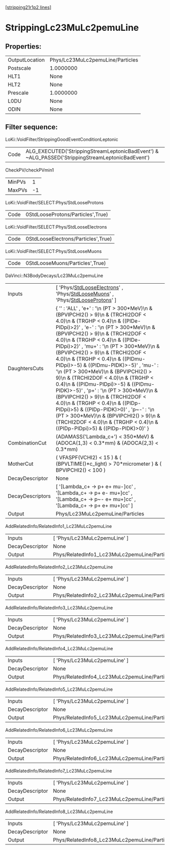 [[stripping21r1p2 lines]](./stripping21r1p2-index)

# StrippingLc23MuLc2pemuLine

## Properties:

|                |                                  |
|----------------|----------------------------------|
| OutputLocation | Phys/Lc23MuLc2pemuLine/Particles |
| Postscale      | 1.0000000                        |
| HLT1           | None                             |
| HLT2           | None                             |
| Prescale       | 1.0000000                        |
| L0DU           | None                             |
| ODIN           | None                             |

## Filter sequence:

LoKi::VoidFilter/StrippingGoodEventConditionLeptonic

|      |                                                                                                  |
|------|--------------------------------------------------------------------------------------------------|
| Code | ALG_EXECUTED('StrippingStreamLeptonicBadEvent') & ~ALG_PASSED('StrippingStreamLeptonicBadEvent') |

CheckPV/checkPVmin1

|        |     |
|--------|-----|
| MinPVs | 1   |
| MaxPVs | -1  |

LoKi::VoidFilter/SELECT:Phys/StdLooseProtons

|      |                                   |
|------|-----------------------------------|
| Code | 0StdLooseProtons/Particles',True) |

LoKi::VoidFilter/SELECT:Phys/StdLooseElectrons

|      |                                     |
|------|-------------------------------------|
| Code | 0StdLooseElectrons/Particles',True) |

LoKi::VoidFilter/SELECT:Phys/StdLooseMuons

|      |                                 |
|------|---------------------------------|
| Code | 0StdLooseMuons/Particles',True) |

DaVinci::N3BodyDecays/Lc23MuLc2pemuLine

|                  |                                                                                                                                                                                                                                                                                                                                                                                                                                                                                                                                                                                                                                                                                                                                                                                                                                           |
|------------------|-------------------------------------------------------------------------------------------------------------------------------------------------------------------------------------------------------------------------------------------------------------------------------------------------------------------------------------------------------------------------------------------------------------------------------------------------------------------------------------------------------------------------------------------------------------------------------------------------------------------------------------------------------------------------------------------------------------------------------------------------------------------------------------------------------------------------------------------|
| Inputs           | [ 'Phys/[StdLooseElectrons](./stripping21r1p2-commonparticles-stdlooseelectrons)' , 'Phys/[StdLooseMuons](./stripping21r1p2-commonparticles-stdloosemuons)' , 'Phys/[StdLooseProtons](./stripping21r1p2-commonparticles-stdlooseprotons)' ]                                                                                                                                                                                                                                                                                                                                                                                                                                                                                                                                                                                             |
| DaughtersCuts    | { '' : 'ALL' , 'e+' : '\n (PT \> 300\*MeV)\n & (BPVIPCHI2() \> 9)\n & (TRCHI2DOF \< 4.0)\n & (TRGHP \< 0.4)\n & ((PIDe-PIDpi)\>2)' , 'e-' : '\n (PT \> 300\*MeV)\n & (BPVIPCHI2() \> 9)\n & (TRCHI2DOF \< 4.0)\n & (TRGHP \< 0.4)\n & ((PIDe-PIDpi)\>2)' , 'mu+' : '\n (PT \> 300\*MeV)\n & (BPVIPCHI2() \> 9)\n & (TRCHI2DOF \< 4.0)\n & (TRGHP \< 0.4)\n & ((PIDmu-PIDpi)\>-5) & ((PIDmu-PIDK)\>-5)' , 'mu-' : '\n (PT \> 300\*MeV)\n & (BPVIPCHI2() \> 9)\n & (TRCHI2DOF \< 4.0)\n & (TRGHP \< 0.4)\n & ((PIDmu-PIDpi)\>-5) & ((PIDmu-PIDK)\>-5)' , 'p+' : '\n (PT \> 300\*MeV)\n & (BPVIPCHI2() \> 9)\n & (TRCHI2DOF \< 4.0)\n & (TRGHP \< 0.4)\n & ((PIDp-PIDpi)\>5) & ((PIDp-PIDK)\>0)' , 'p~-' : '\n (PT \> 300\*MeV)\n & (BPVIPCHI2() \> 9)\n & (TRCHI2DOF \< 4.0)\n & (TRGHP \< 0.4)\n & ((PIDp-PIDpi)\>5) & ((PIDp-PIDK)\>0)' } |
| CombinationCut   | (ADAMASS('Lambda_c+') \< 350\*MeV) & (ADOCA(1,3) \< 0.3\*mm) & (ADOCA(2,3) \< 0.3\*mm)                                                                                                                                                                                                                                                                                                                                                                                                                                                                                                                                                                                                                                                                                                                                                    |
| MotherCut        | ( VFASPF(VCHI2) \< 15 ) & ( (BPVLTIME()\*c_light) \> 70\*micrometer ) & ( BPVIPCHI2() \< 100 )                                                                                                                                                                                                                                                                                                                                                                                                                                                                                                                                                                                                                                                                                                                                            |
| DecayDescriptor  | None                                                                                                                                                                                                                                                                                                                                                                                                                                                                                                                                                                                                                                                                                                                                                                                                                                      |
| DecayDescriptors | [ '[Lambda_c+ -\> p+ e+ mu-]cc' , '[Lambda_c+ -\> p+ e- mu+]cc' , '[Lambda_c+ -\> p~- e+ mu+]cc' , '[Lambda_c+ -\> p+ e+ mu+]cc' ]                                                                                                                                                                                                                                                                                                                                                                                                                                                                                                                                                                                                                                                                                              |
| Output           | Phys/Lc23MuLc2pemuLine/Particles                                                                                                                                                                                                                                                                                                                                                                                                                                                                                                                                                                                                                                                                                                                                                                                                          |

AddRelatedInfo/RelatedInfo1_Lc23MuLc2pemuLine

|                 |                                               |
|-----------------|-----------------------------------------------|
| Inputs          | [ 'Phys/Lc23MuLc2pemuLine' ]                |
| DecayDescriptor | None                                          |
| Output          | Phys/RelatedInfo1_Lc23MuLc2pemuLine/Particles |

AddRelatedInfo/RelatedInfo2_Lc23MuLc2pemuLine

|                 |                                               |
|-----------------|-----------------------------------------------|
| Inputs          | [ 'Phys/Lc23MuLc2pemuLine' ]                |
| DecayDescriptor | None                                          |
| Output          | Phys/RelatedInfo2_Lc23MuLc2pemuLine/Particles |

AddRelatedInfo/RelatedInfo3_Lc23MuLc2pemuLine

|                 |                                               |
|-----------------|-----------------------------------------------|
| Inputs          | [ 'Phys/Lc23MuLc2pemuLine' ]                |
| DecayDescriptor | None                                          |
| Output          | Phys/RelatedInfo3_Lc23MuLc2pemuLine/Particles |

AddRelatedInfo/RelatedInfo4_Lc23MuLc2pemuLine

|                 |                                               |
|-----------------|-----------------------------------------------|
| Inputs          | [ 'Phys/Lc23MuLc2pemuLine' ]                |
| DecayDescriptor | None                                          |
| Output          | Phys/RelatedInfo4_Lc23MuLc2pemuLine/Particles |

AddRelatedInfo/RelatedInfo5_Lc23MuLc2pemuLine

|                 |                                               |
|-----------------|-----------------------------------------------|
| Inputs          | [ 'Phys/Lc23MuLc2pemuLine' ]                |
| DecayDescriptor | None                                          |
| Output          | Phys/RelatedInfo5_Lc23MuLc2pemuLine/Particles |

AddRelatedInfo/RelatedInfo6_Lc23MuLc2pemuLine

|                 |                                               |
|-----------------|-----------------------------------------------|
| Inputs          | [ 'Phys/Lc23MuLc2pemuLine' ]                |
| DecayDescriptor | None                                          |
| Output          | Phys/RelatedInfo6_Lc23MuLc2pemuLine/Particles |

AddRelatedInfo/RelatedInfo7_Lc23MuLc2pemuLine

|                 |                                               |
|-----------------|-----------------------------------------------|
| Inputs          | [ 'Phys/Lc23MuLc2pemuLine' ]                |
| DecayDescriptor | None                                          |
| Output          | Phys/RelatedInfo7_Lc23MuLc2pemuLine/Particles |

AddRelatedInfo/RelatedInfo8_Lc23MuLc2pemuLine

|                 |                                               |
|-----------------|-----------------------------------------------|
| Inputs          | [ 'Phys/Lc23MuLc2pemuLine' ]                |
| DecayDescriptor | None                                          |
| Output          | Phys/RelatedInfo8_Lc23MuLc2pemuLine/Particles |
